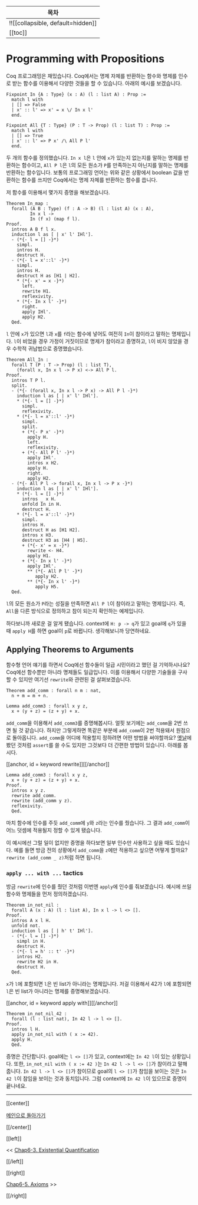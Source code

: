 | 목차 |
|-------------------|
|!![[collapsible, default=hidden]]  |
|[[toc]]|

# Programming with Propositions

Coq 프로그래밍은 재밌습니다. Coq에서는 명제 자체를 반환하는 함수와 명제를 인수로 받는 함수를 이용해서 다양한 것들을 할 수 있습니다. 아래의 예시를 보겠습니다.

```haskell, line_num
Fixpoint In {A : Type} (x : A) (l : list A) : Prop :=
  match l with
  | [] => False
  | x' :: l' => x' = x \/ In x l'
  end.

Fixpoint All {T : Type} (P : T -> Prop) (l : list T) : Prop :=
  match l with
  | [] => True
  | x' :: l' => P x' /\ All P l'
  end.
```

두 개의 함수를 정의했습니다. `In x l`은 `l` 안에 `x`가 있는지 없는지를 말하는 명제를 반환하는 함수이고, `All P l`은 `l`의 모든 원소가 `P`를 만족하는지 아닌지를 말하는 명제를 반환하는 함수입니다. 보통의 프로그래밍 언어는 위와 같은 상황에서 boolean 값을 반환하는 함수를 쓰지만 Coq에서는 명제 자체를 반환하는 함수를 씁니다.

저 함수를 이용해서 몇가지 증명을 해보겠습니다.

```haskell, line_num
Theorem In_map :
  forall (A B : Type) (f : A -> B) (l : list A) (x : A),
         In x l ->
         In (f x) (map f l).
Proof.
  intros A B f l x.
  induction l as [ | x' l' IHl'].
  - (*{- l = [] -}*)
    simpl.
    intros H.
    destruct H.
  - (*{- l = x'::l' -}*)
    simpl.
    intros H.
    destruct H as [H1 | H2].
    * (*{- x' = x -}*)
      left.
      rewrite H1.
      reflexivity.
    * (*{- In x l' -}*)
      right.
      apply IHl'.
      apply H2.
  Qed.
```

`l` 안에 `x`가 있으면 `l`과 `x`를 `f`라는 함수에 넣어도 여전히 `In`이 참이라고 말하는 명제입니다. `l`이 비었을 경우 가정이 거짓이므로 명제가 참이라고 증명하고, `l`이 비지 않았을 경우 수학적 귀납법으로 증명했습니다.

```haskell, line_num
Theorem All_In :
  forall T (P : T -> Prop) (l : list T),
    (forall x, In x l -> P x) <-> All P l.
Proof.
  intros T P l.
  split.
  - (*{- (forall x, In x l -> P x) -> All P l -}*)
    induction l as [ | x' l' IHl'].
    * (*{- l = [] -}*)
      simpl.
      reflexivity.
    * (*{- l = x'::l' -}*)
      simpl.
      split.
      + (*{- P x' -}*)
        apply H.
        left.
        reflexivity.
      + (*{- All P l' -}*)
        apply IHl'.
        intros x H2.
        apply H.
        right.
        apply H2.
  - (*{- All P l -> forall x, In x l -> P x -}*)
    induction l as [ | x' l' IHl'].
    * (*{- l = [] -}*)
      intros _ x H.
      unfold In in H.
      destruct H.
    * (*{- l = x'::l' -}*)
      simpl.
      intros H.
      destruct H as [H1 H2].
      intros x H3.
      destruct H3 as [H4 | H5].
      + (*{- x' = x -}*)
        rewrite <- H4.
        apply H1.
      + (*{- In x l' -}*)
        apply IHl'.
        ** (*{- All P l' -}*)
           apply H2.
        ** (*{- In x l' -}*)
           apply H5.
  Qed.
```

`l`의 모든 원소가 `P`라는 성질을 만족하면 `All P l`이 참이라고 말하는 명제입니다. 즉, `All`을 다른 방식으로 정의하고 참이 되는지 확인하는 예제입니다.

하다보니까 새로운 걸 알게 됐습니다. context에 `H: p -> q`가 있고 goal에 `q`가 있을 때 `apply H`를 하면 goal이 `p`로 바뀝니다. 생각해보니까 당연하네요.

## Applying Theorems to Arguments

함수형 언어 얘기를 하면서 Coq에선 함수들이 일급 시민이라고 했던 걸 기억하시나요? Coq에선 함수뿐만 아니라 명제들도 일급입니다. 이를 이용해서 다양한 기술들을 구사할 수 있지만 여기선 `rewrite`와 관련된 걸 살펴보겠습니다.

```haskell, line_num
Theorem add_comm : forall n m : nat,
  n + m = m + n.

Lemma add_comm3 : forall x y z,
  x + (y + z) = (z + y) + x.
```

`add_comm`을 이용해서 `add_comm3`를 증명해봅시다. 얼핏 보기에는 `add_comm`을 2번 쓰면 될 것 같습니다. 하지만 그렇게하면 똑같은 부분에 `add_comm`이 2번 적용돼서 원점으로 돌아옵니다. `add_comm`을 어디에 적용할지 정하려면 어떤 방법을 써야할까요? [옛날](Chap2-2.html#keywordassert)에 봤던 것처럼 `assert`를 쓸 수도 있지만 그것보다 더 간편한 방법이 있습니다. 아래를 봅시다.

[[anchor, id = keyword rewrite]][[/anchor]]

```haskell, line_num
Lemma add_comm3 : forall x y z,
  x + (y + z) = (z + y) + x.
Proof.
  intros x y z.
  rewrite add_comm.
  rewrite (add_comm y z).
  reflexivity.
  Qed.
```

마치 함수에 인수를 주듯 `add_comm`에 `y`와 `z`라는 인수를 줬습니다. 그 결과 `add_comm`이 어느 덧셈에 적용될지 정할 수 있게 됐습니다.

이 예시에선 그럴 일이 없지만 증명을 하다보면 일부 인수만 사용하고 싶을 때도 있습니다. 예를 들면 방금 전의 상황에서 `add_comm`을 `z`에만 적용하고 싶으면 어떻게 할까요? `rewrite (add_comm _ z)`처럼 하면 됩니다.

### `apply ... with ...` tactics

방금 `rewrite`에 인수를 줬던 것처럼 이번엔 `apply`에 인수를 줘보겠습니다. 예시에 쓰일 함수와 명제들을 먼저 정의하겠습니다.

```haskell, line_num
Theorem in_not_nil :
  forall A (x : A) (l : list A), In x l -> l <> [].
Proof.
  intros A x l H.
  unfold not.
  induction l as [ | h' t' IHl'].
  - (*{- l = [] -}*)
    simpl in H.
    destruct H.
  - (*{- l = h' :: t' -}*)
    intros H2.
    rewrite H2 in H.
    destruct H.
  Qed.
```

`x`가 `l`에 포함되면 `l`은 빈 list가 아니라는 명제입니다. 저걸 이용해서 42가 `l`에 포함되면 `l`은 빈 list가 아니라는 명제를 증명해보겠습니다.

[[anchor, id = keyword apply with]][[/anchor]]

```haskell, line_num
Theorem in_not_nil_42 :
  forall (l : list nat), In 42 l -> l <> [].
Proof.
  intros l H.
  apply in_not_nil with ( x := 42).
  apply H.
  Qed.
```

증명은 간단합니다. goal에는 `l <> []`가 있고, context에는 `In 42 l`이 있는 상황입니다. 또한, `in_not_nil with ( x := 42 )`는 `In 42 l -> l <> []`가 참이라고 말해줍니다. `In 42 l -> l <> []`가 참이므로 goal의 `l <> []`가 참임을 보이는 것은 `In 42 l`이 참임을 보이는 것과 동치입니다. 그럼 context에 `In 42 l`이 있으므로 증명이 끝나네요.

---

[[center]]

[메인으로 돌아가기](index.html)

[[/center]]

[[left]]

<< [Chap6-3. Existential Quantification](Chap6-3.html)

[[/left]]

[[right]]

[Chap6-5. Axioms](Chap6-5.html) >>

[[/right]]